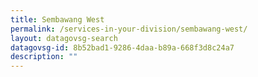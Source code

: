 ```yaml
---
title: Sembawang West
permalink: /services-in-your-division/sembawang-west/
layout: datagovsg-search
datagovsg-id: 8b52bad1-9286-4daa-b89a-668f3d8c24a7
description: ""
---
```

